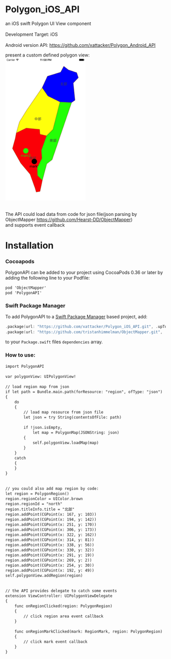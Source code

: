 ﻿# Polygon_iOS_API
an iOS swift Polygon  UI View component 
<br><br>
Development Target: iOS 
<br><br>
Android version API: https://github.com/xattacker/Polygon_Android_API<br>

present a custom defined polygon view: <br>
<img src="/rm_res/cut1.png" alt="screen cut" width="50%" height="50%" align="bottom" /><br><br>

The API could load data from code for json file(json parsing by ObjectMapper https://github.com/Hearst-DD/ObjectMapper)
<br>and supports event callback



# Installation

### Cocoapods
PolygonAPI can be added to your project using CocoaPods 0.36 or later by adding the following line to your Podfile:
```
pod 'ObjectMapper'
pod 'PolygonAPI'
```

### Swift Package Manager
To add PolygonAPI to a [Swift Package Manager](https://swift.org/package-manager/) based project, add:

```swift
.package(url: "https://github.com/xattacker/Polygon_iOS_API.git", .upToNextMajor(from: "1.0.2")),
.package(url: "https://github.com/tristanhimmelman/ObjectMapper.git", .upToNextMajor(from: "4.1.0")),
```
to your `Package.swift` files `dependencies` array.


### How to use:

```
import PolygonAPI

var polygonView: UIPolygonView!

// load region map from json 
if let path = Bundle.main.path(forResource: "region", ofType: "json")
{
    do
    {
        // load map resource from json file
        let json = try String(contentsOfFile: path)

        if !json.isEmpty,
            let map = PolygonMap(JSONString: json)
        {
            self.polygonView.loadMap(map)
        }
    }
    catch
    {
    }
}


// you could also add map region by code:
let region = PolygonRegion()
region.regionColor = UIColor.brown
region.regionId = "north"
region.titleInfo.title = "北部"
region.addPoint(CGPoint(x: 167, y: 103))
region.addPoint(CGPoint(x: 194, y: 142))
region.addPoint(CGPoint(x: 251, y: 170))
region.addPoint(CGPoint(x: 306, y: 173))
region.addPoint(CGPoint(x: 322, y: 162))
region.addPoint(CGPoint(x: 314, y: 81))
region.addPoint(CGPoint(x: 338, y: 56))
region.addPoint(CGPoint(x: 330, y: 32))
region.addPoint(CGPoint(x: 291, y: 19))
region.addPoint(CGPoint(x: 269, y: 2))
region.addPoint(CGPoint(x: 254, y: 30))
region.addPoint(CGPoint(x: 192, y: 49))
self.polygonView.addRegion(region)


// the API provides delegate to catch some events
extension ViewController: UIPolygonViewDelegate
{
    func onRegionClicked(region: PolygonRegion)
    {
        // click region area event callback
    }
    
    func onRegionMarkClicked(mark: RegionMark, region: PolygonRegion)
    {
        // click mark event callback
    }
}
```

